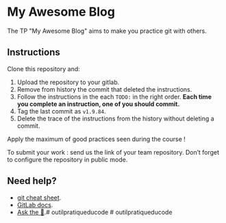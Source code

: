 # My Awesome Blog

The TP "My Awesome Blog" aims to make you practice git with others.

## Instructions

Clone this repository and:

1) Upload the repository to your gitlab.
2) Remove from history the commit that deleted the instructions.
3) Follow the instructions in the each `TODO:` in the right order. **Each time you complete an instruction, one of you should commit.**
4) Tag the last commit as `v1.9.84`.
5) Delete the trace of the instructions from the history without deleting a commit.

Apply the maximum of good practices seen during the course !

To submit your work : send us the link of your team repository.
Don’t forget to configure the repository in public mode.

## Need help?

- [git cheat sheet](https://education.github.com/git-cheat-sheet-education.pdf).
- [GitLab docs](https://docs.gitlab.com/).
- [Ask the 🦆](https://lmddgtfy.net/?q=How%20to%20do%20that%20with%20git%20%3F).#   o u t i l p r a t i q u e d u c o d e  
 #   o u t i l p r a t i q u e d u c o d e  
 